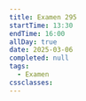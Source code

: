 ```yaml
---
title: Examen 295
startTime: 13:30
endTime: 16:00
allDay: true
date: 2025-03-06
completed: null
tags:
  - Examen
cssclasses:
---
```

